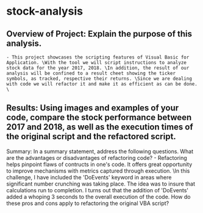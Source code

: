 # stock-analysis
##  Overview of Project: Explain the purpose of this analysis.
    - This project showcases the scripting features of Visual Basic for Application. \With the tool we will script instructions to analyze stock data for the year 2017, 2018. \In addition, the result of our analysis will be confined to a result cheet showing the ticker symbols, as tracked, respective their returns. \Since we are dealing with code we will refactor it and make it as efficient as can be done. \
## Results: Using images and examples of your code, compare the stock performance between 2017 and 2018, as well as the execution times of the original script and the refactored script.
Summary: In a summary statement, address the following questions.
What are the advantages or disadvantages of refactoring code?
    - Refactoring helps pinpoint flaws of contructs in one's code. It offers great opportunity to improve mechanisms with metrics captured through execution. \In this challenge, I have included the 'DoEvents' keyword in areas where significant number crunching was taking place. The idea was to insure that calculations run to completion. I turns out that the addition of 'DoEvents' added a whoping 3 seconds to the overall execution of the code.
How do these pros and cons apply to refactoring the original VBA script?
